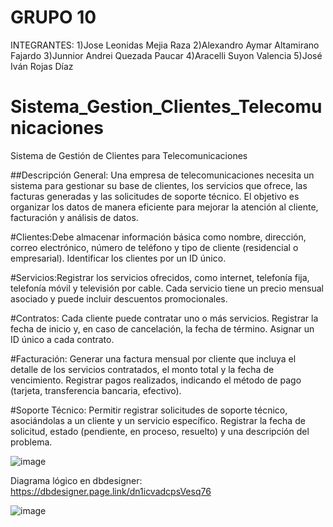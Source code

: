 # GRUPO 10
INTEGRANTES:
1)Jose Leonidas Mejia Raza
2)Alexandro Aymar Altamirano Fajardo
3)Junnior Andrei Quezada Paucar
4)Aracelli Suyon Valencia
5)José Iván Rojas Díaz
			
# Sistema_Gestion_Clientes_Telecomunicaciones
Sistema de Gestión de Clientes para Telecomunicaciones

##Descripción General:
Una empresa de telecomunicaciones necesita un sistema para gestionar su base de clientes, los servicios que ofrece, las facturas generadas y las solicitudes de soporte técnico. El objetivo es organizar los datos de manera eficiente para mejorar la atención al cliente, facturación y análisis de datos.

#Clientes:Debe almacenar información básica como nombre, dirección, correo electrónico, número de teléfono y tipo de cliente (residencial o empresarial).
Identificar los clientes por un ID único.

#Servicios:Registrar los servicios ofrecidos, como internet, telefonía fija, telefonía móvil y televisión por cable.
Cada servicio tiene un precio mensual asociado y puede incluir descuentos promocionales.

#Contratos: Cada cliente puede contratar uno o más servicios.
Registrar la fecha de inicio y, en caso de cancelación, la fecha de término.
Asignar un ID único a cada contrato.

#Facturación: Generar una factura mensual por cliente que incluya el detalle de los servicios contratados, el monto total y la fecha de vencimiento.
Registrar pagos realizados, indicando el método de pago (tarjeta, transferencia bancaria, efectivo).

#Soporte Técnico: Permitir registrar solicitudes de soporte técnico, asociándolas a un cliente y un servicio específico.
Registrar la fecha de solicitud, estado (pendiente, en proceso, resuelto) y una descripción del problema.
										
![image](https://github.com/user-attachments/assets/44497404-203c-4c11-8a3a-ae73786052ab)

Diagrama lógico en dbdesigner:
https://dbdesigner.page.link/dn1icvadcpsVesq76

![image](https://github.com/user-attachments/assets/c0ef6e3b-f5aa-4105-9d13-e361cdc6bb19)


